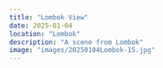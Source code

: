 ```yaml
---
title: "Lombok View"
date: 2025-01-04
location: "Lombok"
description: "A scene from Lombok"
image: "images/20250104Lombok-15.jpg"
---
```


